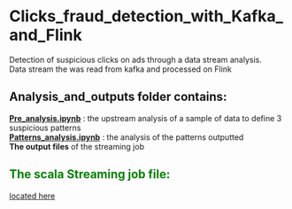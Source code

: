 # Clicks_fraud_detection_with_Kafka_and_Flink
Detection of suspicious clicks on ads through a data stream analysis.  
Data stream the was read from kafka and processed on Flink  

## Analysis_and_outputs folder contains: 
[__Pre_analysis.ipynb__](https://github.com/Nada-S/Clicks_fraud_detection_with_Kafka_and_Flink/blob/master/Analysis_and_outputs/Pre_analysis.ipynb) : the upstream analysis of a sample of data to define 3 suspicious patterns  
[__Patterns_analysis.ipynb__](https://github.com/Nada-S/Clicks_fraud_detection_with_Kafka_and_Flink/blob/master/Analysis_and_outputs/Patterns_analysis.ipynb) : the analysis of the patterns outputted  
__The output files__ of the streaming job  

## <font color='green'> The scala Streaming job file: </font>  
[located here](https://github.com/Nada-S/Clicks_fraud_detection_with_Kafka_and_Flink/blob/master/src/main/scala/org/apache/flink/StreamingJob.scala)
